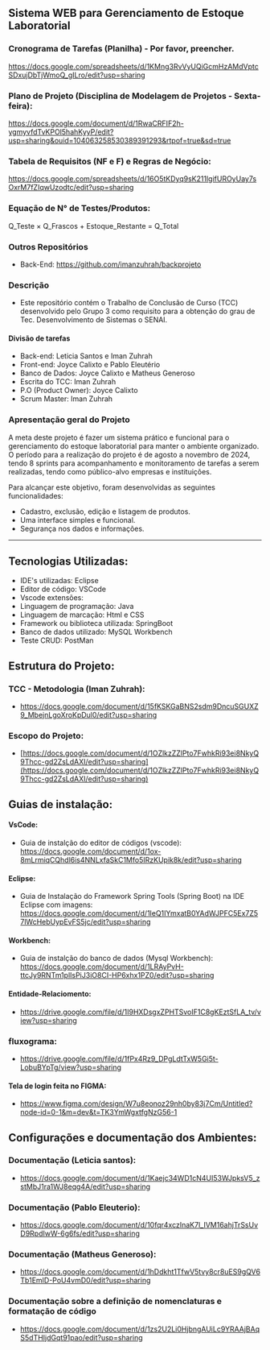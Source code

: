 
## Sistema WEB para Gerenciamento de Estoque Laboratorial

### Cronograma de Tarefas (Planilha) - Por favor, preencher.
https://docs.google.com/spreadsheets/d/1KMng3RvVyUQiGcmHzAMdVptcSDxujDbTjWmoQ_gILro/edit?usp=sharing

### Plano de Projeto (Disciplina de Modelagem de Projetos - Sexta-feira):
https://docs.google.com/document/d/1RwaCRFIF2h-ygmyvfdTvKPOl5hahKyyP/edit?usp=sharing&ouid=104063258530389391293&rtpof=true&sd=true

### Tabela de Requisitos (NF e F) e Regras de Negócio:
https://docs.google.com/spreadsheets/d/16O5tKDyq9sK211lgifUROyUay7sOxrM7fZIqwUzodtc/edit?usp=sharing

### Equação de N° de Testes/Produtos:
Q_Teste × Q_Frascos + Estoque_Restante = Q_Total

### Outros Repositórios
- Back-End:
  https://github.com/imanzuhrah/backprojeto

### Descrição 
- Este repositório contém o Trabalho de Conclusão de Curso (TCC) desenvolvido pelo Grupo 3 como requisito para a obtenção do grau de Tec. Desenvolvimento de Sistemas o SENAI.
 #### Divisão de tarefas
- Back-end: Leticia Santos e Iman Zuhrah
- Front-end: Joyce Calixto e Pablo Eleutério
- Banco de Dados: Joyce Calixto e Matheus Generoso
- Escrita do TCC: Iman Zuhrah
- P.O (Product Owner): Joyce Calixto
- Scrum Master: Iman Zuhrah

### Apresentação geral do Projeto
A meta deste projeto é fazer um sistema prático e funcional para o gerenciamento do estoque laboratorial para manter o ambiente organizado. O período para a realização do projeto é de agosto a novembro de 2024, tendo 8 sprints para acompanhamento e monitoramento de tarefas a serem realizadas, tendo como público-alvo empresas e instituições.

Para alcançar este objetivo, foram desenvolvidas as seguintes funcionalidades:
- Cadastro, exclusão, edição e listagem de produtos.
- Uma interface simples e funcional.
- Segurança nos dados e informações.


  
---
## Tecnologias Utilizadas:
- IDE's utilizadas: Eclipse
- Editor de código: VSCode
- Vscode extensões:
- Linguagem de programação: Java
- Linguagem de marcação: Html e CSS
- Framework ou biblioteca utilizada: SpringBoot
- Banco de dados utilizado: MySQL Workbench
- Teste CRUD: PostMan

## Estrutura do Projeto:
### TCC - Metodologia (Iman Zuhrah):
- https://docs.google.com/document/d/15fKSKGaBNS2sdm9DncuSGUXZ9_MbejnLgoXroKpDul0/edit?usp=sharing
### Escopo do Projeto:
- [https://docs.google.com/document/d/1OZlkzZZlPto7FwhkRi93ei8NkyQ9Thcc-gd2ZsLdAXI/edit?usp=sharing](https://docs.google.com/document/d/1OZlkzZZlPto7FwhkRi93ei8NkyQ9Thcc-gd2ZsLdAXI/edit?usp=sharing)




## Guias de instalação:
#### VsCode:

- Guia de instalção do editor de códigos (vscode):
https://docs.google.com/document/d/1ox-8mLrmiqCQhdl6is4NNLxfaSkC1Mfo5IRzKUpik8k/edit?usp=sharing

#### Eclipse:

- Guia de Instalação do Framework Spring Tools (Spring Boot) na IDE Eclipse com imagens:
 https://docs.google.com/document/d/1leQ1IYmxatB0YAdWJPFC5Ex7Z57lWcHebUypEvFS5jc/edit?usp=sharing

#### Workbench:

- Guia de instalção do banco de dados (Mysql Workbench):
 https://docs.google.com/document/d/1LRAyPvH-ttcJy9RNTm1plIsPiJ3iO8CI-HP6xhx1PZ0/edit?usp=sharing

#### Entidade-Relaciomento: 
- https://drive.google.com/file/d/1I9HXDsgxZPHTSvoIF1C8gKEztSfLA_tv/view?usp=sharing
  
### fluxograma:
- https://drive.google.com/file/d/1fPx4Rz9_DPgLdtTxW5Gi5t-LobuBYpTg/view?usp=sharing

#### Tela de login feita no FIGMA: 
- https://www.figma.com/design/W7u8eonoz29nh0by83j7Cm/Untitled?node-id=0-1&m=dev&t=TK3YmWgxtfgNzG56-1


## Configurações e documentação dos Ambientes:

### Documentação (Leticia santos):
- https://docs.google.com/document/d/1Kaejc34WD1cN4UI53WJpksV5_zstMbJ1ra1WJ8eqg4A/edit?usp=sharing
  
### Documentação (Pablo Eleuterio):
- https://docs.google.com/document/d/10fqr4xczInaK7l_IVM16ahjTrSsUvD9RpdIwW-6g6fs/edit?usp=sharing

### Documentação (Matheus Generoso):
- https://docs.google.com/document/d/1hDdkht1TfwV5tvy8cr8uES9gQV6Tb1EmID-PoU4vmD0/edit?usp=sharing

### Documentação sobre a definição de nomenclaturas e formatação de código
- https://docs.google.com/document/d/1zs2U2Li0HjbngAUiLc9YRAAjBAqS5dTHIjdGqt91pao/edit?usp=sharing
